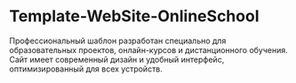 # Template-WebSite-OnlineSchool
Профессиональный шаблон разработан специально для образовательных проектов, онлайн-курсов и дистанционного обучения. Сайт имеет современный дизайн и удобный интерфейс, оптимизированный для всех устройств.
